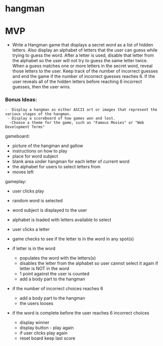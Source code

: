 # hangman
# MVP
 - Write a Hangman game that displays a secret word as a list of hidden letters. Also display an alphabet of letters that the user can guess while trying to guess the word. After a letter is used, disable that letter from the alphabet so the user will not try to guess the same letter twice. When a guess matches one or more letters in the secret word, reveal those letters to the user. Keep track of the number of incorrect guesses and end the game if the number of incorrect guesses reaches 6. If the user reveals all of the hidden letters before reaching 6 incorrect guesses, then the user wins.
 ### Bonus Ideas:

    -  Display a hangman as either ASCII art or images that represent the various stages of the hangman.
     - Display a scoreboard of how games won and lost.
      -Choose a theme for the game, such as "Famous Movies" or "Web Development Terms"


gameboard:
  - picture of the hangman and gallow
  - instructions on how to play
  - place for word subject
  - blank area under hangman for each letter of current word
  - the alphabet for users to select letters from
  - moves left
  
  
gameplay:
  - user clicks play
  - random word is selected
  - word subject is displayed to the user
  - alphabet is loaded with letters available to select
  - user clicks a letter
  - game checks to see if the letter is in the word in any spot(s)
  - if letter is in the word 
      - populates the word with the letters(s)
      - disables the letter from the alphabet so user cannot select it again 
    if letter is NOT in the word
      - 1 point against the user is counted
      - add a body part to the hangman

   - if the number of incorrect choices reaches 6
      - add a body part to the hangman
      - the users looses
   - if the word is complete before the user reaches 6 incorrect choices
      - display winner
      - display button - play again
       - if user clicks play again
       - reset board keep last score
